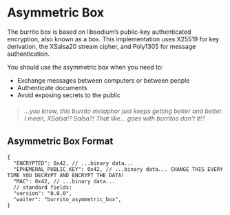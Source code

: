 # Asymmetric Box

The burrito box is based on libsodium’s public-key authenticated encryption, also known as a box. This implementation 
uses X25519 for key derivation, the XSalsa20 stream cipher, and Poly1305 for message authentication.

You should use the asymmetric box when you need to:
- Exchange messages between computers or between people
- Authenticate documents
- Avoid exposing secrets to the public

> ###### ...you know, this burrito metaphor just keeps getting better and better. I mean, XSalsa!? Salsa?! That like... goes with burritos don't it!?

## Asymmetric Box Format

```json5
{
  "ENCRYPTED": 0x42, // ...binary data...
  "EPHEMERAL_PUBLIC_KEY": 0x42, // ...binary data... CHANGE THIS EVERY TIME YOU DECRYPT AND ENCRYPT THE DATA!
  "MAC": 0x42, // ...binary data...
  // standard fields:
  "version": "0.0.0",
  "waiter": "burrito_asymmetric_box",
}
```